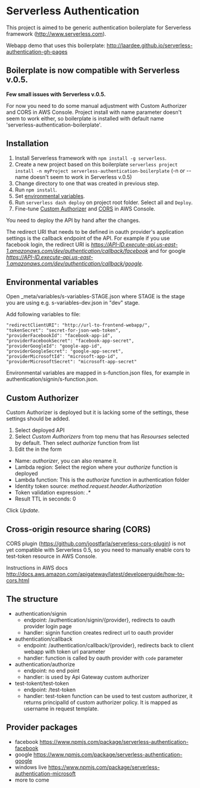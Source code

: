 # Serverless Authentication

This project is aimed to be generic authentication boilerplate for Serverless framework (http://www.serverless.com).

Webapp demo that uses this boilerplate: http://laardee.github.io/serverless-authentication-gh-pages

## Boilerplate is now compatible with Serverless v.0.5.

**Few small issues with Serverless v.0.5.**

For now you need to do some manual adjustment with Custom Authorizer and CORS in AWS Console. Project install with name parameter doesn't seem to work either, so boilerplate is installed with default name 'serverless-authentication-boilerplate'.

## Installation

1. Install Serverless framework with `npm install -g serverless`.
2. Create a new project based on this boilerplate `serverless project install -n myProject serverless-authentication-boilerplate` (-n or --name doesn't seem to work in Serverless v.0.5)
3. Change directory to one that was created in previous step.
4. Run `npm install`.
5. Set [environmental variables](#env-vars).
6. Run `serverless dash deploy` on project root folder. Select all and `Deploy`.
7. Fine-tune [Custom Authorizer](#custom-authorizer) and [CORS](#cors) in AWS Console.

You need to deploy the API by hand after the changes.

The redirect URI that needs to be defined in oauth provider's application settings is the callback endpoint of the API. For example if you use facebook login, the redirect URI is _https://API-ID.execute-api.us-east-1.amazonaws.com/dev/authentication/callback/facebook_ and for google _https://API-ID.execute-api.us-east-1.amazonaws.com/dev/authentication/callback/google_.

## <a id="env-vars"></a>Environmental variables

Open _meta/variables/s-variables-STAGE.json where STAGE is the stage you are using e.g. s-variables-dev.json in "dev" stage.

Add following variables to file:

```
"redirectClientURI": "http://url-to-frontend-webapp/",
"tokenSecret": "secret-for-json-web-token",
"providerFacebookId": "facebook-app-id",
"providerFacebookSecret": "facebook-app-secret",
"providerGoogleId": "google-app-id",
"providerGoogleSecret": "google-app-secret",
"providerMicrosoftId": "microsoft-app-id",
"providerMicrosoftSecret": "microsoft-app-secret"
```

Environmental variables are mapped in s-function.json files, for example in authentication/signin/s-function.json.

## <a id="custom-authorizer"></a>Custom Authorizer

Custom Authorizer is deployed but it is lacking some of the settings, these settings should be added.

1. Select deployed API
2. Select _Custom Authorizers_ from top menu that has _Resourses_ selected by default. Then select _authorize_ function from list
3. Edit the in the form
  * Name: _authorizer_, you can also rename it.
  * Lambda region: Select the region where your _authorize_ function is deployed
  * Lambda function: This is the _authorize_ function in authentication folder
  * Identity token source: _method.request.header.Authorization_
  * Token validation expression: _.*_
  * Result TTL in seconds: 0

Click _Update_.

## <a id="cors"></a>Cross-origin resource sharing (CORS)

CORS plugin (https://github.com/joostfarla/serverless-cors-plugin) is not yet compatible with Serverless 0.5, so you need to manually enable cors to test-token resource in AWS Console.

Instructions in AWS docs http://docs.aws.amazon.com/apigateway/latest/developerguide/how-to-cors.html

## The structure

* authentication/signin
  * endpoint: /authentication/signin/{provider}, redirects to oauth provider login page
  * handler: signin function creates redirect url to oauth provider
* authentication/callback
  * endpoint: /authentication/callback/{provider}, redirects back to client webapp with token url parameter
  * handler: function is called by oauth provider with `code` parameter
* authentication/authorize
  * endpoint: no end point
  * handler: is used by Api Gateway custom authorizer
* test-tokent/test-token
  * endpoint: /test-token
  * handler: test-token function can be used to test custom authorizer, it returns principalId of custom authorizer policy. It is mapped as username in request template.

## Provider packages

* facebook https://www.npmjs.com/package/serverless-authentication-facebook
* google https://www.npmjs.com/package/serverless-authentication-google
* windows live https://www.npmjs.com/package/serverless-authentication-microsoft
* more to come